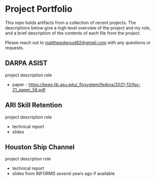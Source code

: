 # Project Portfolio

This repo holds artifacts from a collection of recent projects. The descriptions below give a high level overview of the project and my role, and a brief description of the contents of each file from the project.

Please reach out to [matthewdwood82@gmail.com](matthewdwood82@gmail.com) with any questions or requests.

## DARPA ASIST
project description
role
* paper - https://keep.lib.asu.edu/_flysystem/fedora/2021-12/fss-21_paper_58.pdf

## ARI Skill Retention
project description
role
* technical report
* slides

## Houston Ship Channel
project descrption
role
* technical report
* slides from INFORMS _several_ years ago if available
